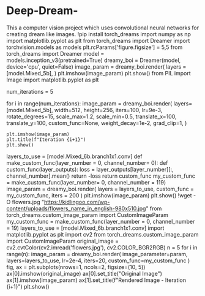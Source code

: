 # Deep-Dream-
This a computer vision project which uses convolutional neural networks for creating dream like images.
!pip install torch_dreams
import numpy as np
import matplotlib.pyplot as plt
from torch_dreams import Dreamer
import torchvision.models as models
plt.rcParams['figure.figsize'] = 5,5
from torch_dreams import Dreamer
model = models.inception_v3(pretrained=True)
dreamy_boi = Dreamer(model, device='cpu', quiet=False)
image_param = dreamy_boi.render(
    layers = [model.Mixed_5b],
)
plt.imshow(image_param)
plt.show()
from PIL import Image
import matplotlib.pyplot as plt

num_iterations = 5

for i in range(num_iterations):
    image_param = dreamy_boi.render(
        layers=[model.Mixed_5b],
        width=512,
        height=256,
        iters=100,
        lr=9e-3,
        rotate_degrees=15,
        scale_max=1.2,
        scale_min=0.5,
        translate_x=100,
        translate_y=100,
        custom_func=None,
        weight_decay=1e-2,
        grad_clip=1,
    )

    plt.imshow(image_param)
    plt.title(f"Iteration {i+1}")
    plt.show()
layers_to_use = [model.Mixed_6b.branch1x1.conv]
def make_custom_func(layer_number = 0, channel_number= 0):
    def custom_func(layer_outputs):
        loss = layer_outputs[layer_number][:, channel_number].mean()
        return -loss
    return custom_func
my_custom_func = make_custom_func(layer_number= 0, channel_number = 119)
image_param = dreamy_boi.render(
    layers = layers_to_use,
    custom_func = my_custom_func,
    iters = 200
)
plt.imshow(image_param)
plt.show()
!wget -O flowers.jpg "https://kidlingoo.com/wp-content/uploads/flowers_name_in_english-980x510.jpg"
from torch_dreams.custom_image_param import CustomImageParam
my_custom_func = make_custom_func(layer_number = 0, channel_number = 19)
layers_to_use = [model.Mixed_6b.branch1x1.conv]
import matplotlib.pyplot as plt
import cv2
from torch_dreams.custom_image_param import CustomImageParam
original_image = cv2.cvtColor(cv2.imread('flowers.jpg'), cv2.COLOR_BGR2RGB)
n = 5
for i in range(n):
    image_param = dreamy_boi.render(
        image_parameter=param,
        layers=layers_to_use,
        lr=2e-4,
        iters=20,
        custom_func=my_custom_func
    )
    fig, ax = plt.subplots(nrows=1, ncols=2, figsize=(10, 5))
    ax[0].imshow(original_image)
    ax[0].set_title("Original Image")
    ax[1].imshow(image_param)
    ax[1].set_title(f"Rendered Image - Iteration {i+1}")
    plt.show()

